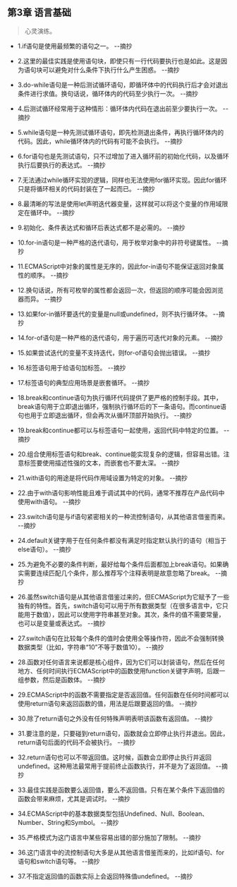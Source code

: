 ## 第3章 语言基础

>心灵演练。

- 1.if语句是使用最频繁的语句之一。 --摘抄

- 2.这里的最佳实践是使用语句块，即使只有一行代码要执行也是如此。这是因为语句块可以避免对什么条件下执行什么产生困惑。 --摘抄

- 3.do-while语句是一种后测试循环语句，即循环体中的代码执行后才会对退出条件进行求值。换句话说，循环体内的代码至少执行一次。 --摘抄

- 4.后测试循环经常用于这种情形：循环体内代码在退出前至少要执行一次。 --摘抄

- 5.while语句是一种先测试循环语句，即先检测退出条件，再执行循环体内的代码。因此，while循环体内的代码有可能不会执行。 --摘抄

- 6.for语句也是先测试语句，只不过增加了进入循环前的初始化代码，以及循环执行后要执行的表达式。 --摘抄

- 7.无法通过while循环实现的逻辑，同样也无法使用for循环实现。因此for循环只是将循环相关的代码封装在了一起而已。 --摘抄

- 8.最清晰的写法是使用let声明迭代器变量，这样就可以将这个变量的作用域限定在循环中。 --摘抄

- 9.初始化、条件表达式和循环后表达式都不是必需的。 --摘抄

- 10.for-in语句是一种严格的迭代语句，用于枚举对象中的非符号键属性。 --摘抄

- 11.ECMAScript中对象的属性是无序的，因此for-in语句不能保证返回对象属性的顺序。 --摘抄

- 12.换句话说，所有可枚举的属性都会返回一次，但返回的顺序可能会因浏览器而异。 --摘抄

- 13.如果for-in循环要迭代的变量是null或undefined，则不执行循环体。 --摘抄

- 14.for-of语句是一种严格的迭代语句，用于遍历可迭代对象的元素。 --摘抄

- 15.如果尝试迭代的变量不支持迭代，则for-of语句会抛出错误。 --摘抄

- 16.标签语句用于给语句加标签。 --摘抄

- 17.标签语句的典型应用场景是嵌套循环。 --摘抄

- 18.break和continue语句为执行循环代码提供了更严格的控制手段。其中，break语句用于立即退出循环，强制执行循环后的下一条语句。而continue语句也用于立即退出循环，但会再次从循环顶部开始执行。 --摘抄

- 19.break和continue都可以与标签语句一起使用，返回代码中特定的位置。 --摘抄

- 20.组合使用标签语句和break、continue能实现复杂的逻辑，但容易出错。注意标签要使用描述性强的文本，而嵌套也不要太深。 --摘抄

- 21.with语句的用途是将代码作用域设置为特定的对象。 --摘抄

- 22.由于with语句影响性能且难于调试其中的代码，通常不推荐在产品代码中使用with语句。 --摘抄

- 23.switch语句是与if语句紧密相关的一种流控制语句，从其他语言借鉴而来。 --摘抄

- 24.default关键字用于在任何条件都没有满足时指定默认执行的语句（相当于else语句）。 --摘抄

- 25.为避免不必要的条件判断，最好给每个条件后面都加上break语句。如果确实需要连续匹配几个条件，那么推荐写个注释表明是故意忽略了break。 --摘抄

- 26.虽然switch语句是从其他语言借鉴过来的，但ECMAScript为它赋予了一些独有的特性。首先，switch语句可以用于所有数据类型（在很多语言中，它只能用于数值），因此可以使用字符串甚至对象。其次，条件的值不需要常量，也可以是变量或表达式。 --摘抄

- 27.switch语句在比较每个条件的值时会使用全等操作符，因此不会强制转换数据类型（比如，字符串“10”不等于数值10）。 --摘抄

- 28.函数对任何语言来说都是核心组件，因为它们可以封装语句，然后在任何地方、任何时间执行ECMAScript中的函数使用function关键字声明，后跟一组参数，然后是函数体。 --摘抄

- 29.ECMAScript中的函数不需要指定是否返回值。任何函数在任何时间都可以使用return语句来返回函数的值，用法是后跟要返回的值。 --摘抄

- 30.除了return语句之外没有任何特殊声明表明该函数有返回值。 --摘抄

- 31.要注意的是，只要碰到return语句，函数就会立即停止执行并退出。因此，return语句后面的代码不会被执行。 --摘抄

- 32.return语句也可以不带返回值。这时候，函数会立即停止执行并返回undefined。这种用法最常用于提前终止函数执行，并不是为了返回值。 --摘抄

- 33.最佳实践是函数要么返回值，要么不返回值。只有在某个条件下返回值的函数会带来麻烦，尤其是调试时。 --摘抄

- 34.ECMAScript中的基本数据类型包括Undefined、Null、Boolean、Number、String和Symbol。 --摘抄

- 35.严格模式为这门语言中某些容易出错的部分施加了限制。 --摘抄

- 36.这门语言中的流控制语句大多是从其他语言借鉴而来的，比如if语句、for语句和switch语句等。 --摘抄

- 37.不指定返回值的函数实际上会返回特殊值undefined。 --摘抄
